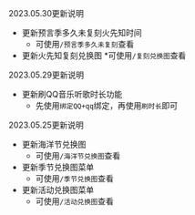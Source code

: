 2023.05.30更新说明
* 更新预言季多久未复刻火先知时间
  * 可使用`/预言季多久未复刻`查看
* 更新火先知复刻兑换图
  *可使用`/复刻兑换图`查看
  
2023.05.29更新说明
* 更新刷QQ音乐听歌时长功能
  * 先使用`绑定QQ+qq`绑定，再使用`刷时长`即可


2023.05.25更新说明
* 更新海洋节兑换图
  * 可使用`/海洋节兑换图`查看
* 更新季节兑换图菜单
  * 可使用`/季节兑换图`查看
* 更新活动兑换图菜单
  * 可使用`/活动兑换图`查看














